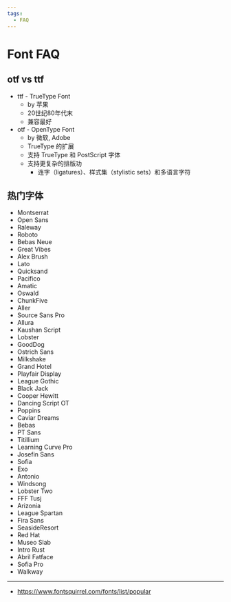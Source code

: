 ```yaml
---
tags:
  - FAQ
---
```


# Font FAQ

## otf vs ttf

- ttf - TrueType Font
  - by 苹果
  - 20世纪80年代末
  - 兼容最好
- otf - OpenType Font
  - by 微软, Adobe
  - TrueType 的扩展
  - 支持 TrueType 和 PostScript 字体
  - 支持更复杂的排版功
    - 连字（ligatures）、样式集（stylistic sets）和多语言字符

## 热门字体

- Montserrat
- Open Sans
- Raleway
- Roboto
- Bebas Neue
- Great Vibes
- Alex Brush
- Lato
- Quicksand
- Pacifico
- Amatic
- Oswald
- ChunkFive
- Aller
- Source Sans Pro
- Allura
- Kaushan Script
- Lobster
- GoodDog
- Ostrich Sans
- Milkshake
- Grand Hotel
- Playfair Display
- League Gothic
- Black Jack
- Cooper Hewitt
- Dancing Script OT
- Poppins
- Caviar Dreams
- Bebas
- PT Sans
- Titillium
- Learning Curve Pro
- Josefin Sans
- Sofia
- Exo
- Antonio
- Windsong
- Lobster Two
- FFF Tusj
- Arizonia
- League Spartan
- Fira Sans
- SeasideResort
- Red Hat
- Museo Slab
- Intro Rust
- Abril Fatface
- Sofia Pro
- Walkway

---

- https://www.fontsquirrel.com/fonts/list/popular

